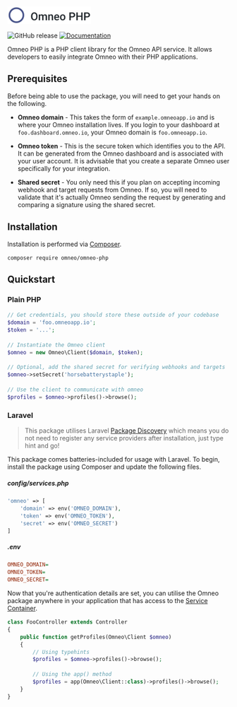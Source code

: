 <img src="logo.png" height="40" />

![GitHub release](https://img.shields.io/github/release/omneo/omneo-php.svg) [![Documentation](https://img.shields.io/badge/documentation-GitBook-blue.svg)](https://omneo.gitbook.io/omneo-php)

Omneo PHP is a PHP client library for the Omneo API service. It allows developers to easily integrate Omneo with their PHP applications.

## Prerequisites

Before being able to use the package, you will need to get your hands on the following.

- __Omneo domain__ - This takes the form of `example.omneoapp.io` and is where your Omneo installation lives. If you login to your dashboard at `foo.dashboard.omneo.io`, your Omneo domain is `foo.omneoapp.io`.

- __Omneo token__ - This is the secure token which identifies you to the API. It can be generated from the Omneo dashboard and is associated with your user account. It is advisable that you create a separate Omneo user specifically for your integration.

- __Shared secret__ - You only need this if you plan on accepting incoming webhook and target requests from Omneo. If so, you will need to validate that it's actually Omneo sending the request by generating and comparing a signature using the shared secret.

## Installation

Installation is performed via [Composer](https://getcomposer.org/).

```
composer require omneo/omneo-php
```

## Quickstart

### Plain PHP

```php
// Get credentials, you should store these outside of your codebase
$domain = 'foo.omneoapp.io';
$token = '...';
​
// Instantiate the Omneo client
$omneo = new Omneo\Client($domain, $token);
​
// Optional, add the shared secret for verifying webhooks and targets
$omneo->setSecret('horsebatterystaple');
​
// Use the client to communicate with omneo
$profiles = $omneo->profiles()->browse();
```

### Laravel

> This package utilises Laravel [Package Discovery](https://laravel.com/docs/5.6/packages#package-discovery) which means you do not need to register any service providers after installation, just type hint and go!

This package comes batteries-included for usage with Laravel. To begin, install the package using Composer and update the following files.

##### config/services.php

```php
'omneo' => [
    'domain' => env('OMNEO_DOMAIN'),
    'token' => env('OMNEO_TOKEN'),
    'secret' => env('OMNEO_SECRET')
]
```

##### .env

```ini
OMNEO_DOMAIN=
OMNEO_TOKEN=
OMNEO_SECRET=
```

Now that you're authentication details are set, you can utilise the Omneo package anywhere in your application that has access to the [Service Container](https://laravel.com/docs/5.6/container).

```php
class FooController extends Controller
{    
    public function getProfiles(Omneo\Client $omneo)
    {
        // Using typehints
        $profiles = $omneo->profiles()->browse();
        
        // Using the app() method
        $profiles = app(Omneo\Client::class)->profiles()->browse();
    }
}
```
